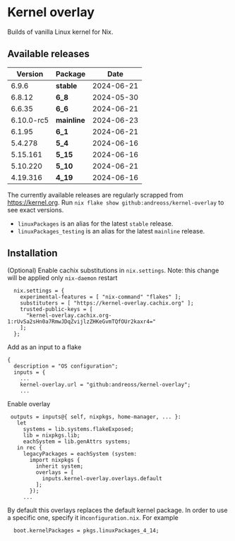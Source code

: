 # Kernel overlay

Builds of vanilla Linux kernel for Nix.

## Available releases

<!--START-->
|Version|Package|Date|
|---|---|---|
|6.9.6|<b>stable</b>|2024-06-21|
|6.8.12|<b>6_8</b>|2024-05-30|
|6.6.35|<b>6_6</b>|2024-06-21|
|6.10.0-rc5|<b>mainline</b>|2024-06-23|
|6.1.95|<b>6_1</b>|2024-06-21|
|5.4.278|<b>5_4</b>|2024-06-16|
|5.15.161|<b>5_15</b>|2024-06-16|
|5.10.220|<b>5_10</b>|2024-06-21|
|4.19.316|<b>4_19</b>|2024-06-16|
<!--END-->

The currently available releases are regularly scrapped from https://kernel.org.
Run `nix flake show github:andreoss/kernel-overlay` to see exact versions.

- `linuxPackages` is an alias for the latest `stable` release.
- `linuxPackages_testing` is an alias for the latest `mainline` release.

## Installation

(Optional) Enable cachix substitutions in `nix.settings`.
Note: this change will be applied only `nix-daemon` restart

```
  nix.settings = {
    experimental-features = [ "nix-command" "flakes" ];
    substituters = [ "https://kernel-overlay.cachix.org" ];
    trusted-public-keys = [
      "kernel-overlay.cachix.org-1:rUvSa2sHn0a7RmwJDqZvijlzZHKeGvmTQfOUr2kaxr4="
    ];
  };
```

Add as an input to a flake

```
{
  description = "OS configuration";
  inputs = {
    ...
    kernel-overlay.url = "github:andreoss/kernel-overlay";
    ...
 ```

 Enable overlay
 ```
  outputs = inputs@{ self, nixpkgs, home-manager, ... }:
    let
      systems = lib.systems.flakeExposed;
      lib = nixpkgs.lib;
      eachSystem = lib.genAttrs systems;
    in rec {
      legacyPackages = eachSystem (system:
        import nixpkgs {
          inherit system;
          overlays = [
            inputs.kernel-overlay.overlays.default
          ];
        });
      ...

```

By default this overlays replaces the default kernel package. In order to use a specific one, specify it
in`configuration.nix`. For example

```
  boot.kernelPackages = pkgs.linuxPackages_4_14;
```
